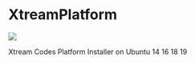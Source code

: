 # XtreamPlatform
<img src="http://www.juliosblog.com/content/images/2016/06/nginx-php.png">

Xtream Codes Platform Installer on Ubuntu 14 16 18 19
